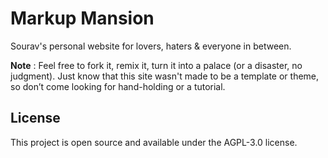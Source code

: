 # Markup Mansion

Sourav's personal website for lovers, haters & everyone in between.

**Note** : Feel free to fork it, remix it, turn it into a palace (or a disaster, no judgment). Just know that this site wasn't made to be a template or theme, so don’t come looking for hand-holding or a tutorial.

## License

This project is open source and available under the AGPL-3.0 license.
